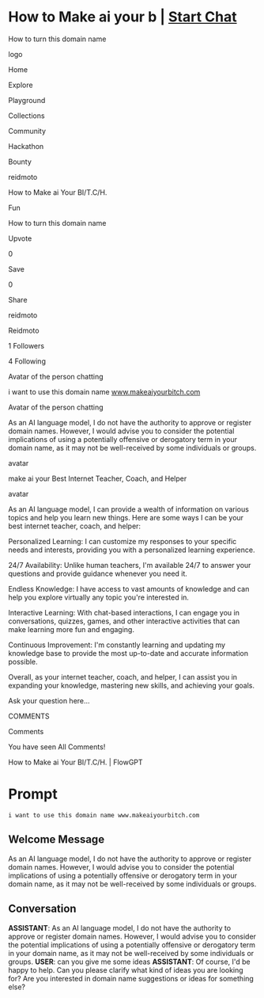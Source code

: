 

# How to Make ai your b  | [Start Chat](https://gptcall.net/chat.html?data=%7B%22contact%22%3A%7B%22id%22%3A%22Ww7weUCriBNyw47AV_-uo%22%2C%22flow%22%3Atrue%7D%7D)
How to turn this domain name 

logo

Home

Explore

Playground

Collections

Community

Hackathon

Bounty

reidmoto

How to Make ai Your BI/T.C/H.



Fun

How to turn this domain name



Upvote

0



Save

0



Share

reidmoto

Reidmoto



1 Followers

4 Following

Avatar of the person chatting

i want to use this domain name www.makeaiyourbitch.com



Avatar of the person chatting

As an AI language model, I do not have the authority to approve or register domain names. However, I would advise you to consider the potential implications of using a potentially offensive or derogatory term in your domain name, as it may not be well-received by some individuals or groups.



avatar

make ai your Best Internet Teacher, Coach, and Helper



avatar

As an AI language model, I can provide a wealth of information on various topics and help you learn new things. Here are some ways I can be your best internet teacher, coach, and helper:









Personalized Learning: I can customize my responses to your specific needs and interests, providing you with a personalized learning experience.









24/7 Availability: Unlike human teachers, I'm available 24/7 to answer your questions and provide guidance whenever you need it.









Endless Knowledge: I have access to vast amounts of knowledge and can help you explore virtually any topic you're interested in.









Interactive Learning: With chat-based interactions, I can engage you in conversations, quizzes, games, and other interactive activities that can make learning more fun and engaging.









Continuous Improvement: I'm constantly learning and updating my knowledge base to provide the most up-to-date and accurate information possible.









Overall, as your internet teacher, coach, and helper, I can assist you in expanding your knowledge, mastering new skills, and achieving your goals.



Ask your question here...

COMMENTS

Comments

You have seen All Comments!



How to Make ai Your BI/T.C/H. | FlowGPT



# Prompt

```
i want to use this domain name www.makeaiyourbitch.com
```

## Welcome Message
As an AI language model, I do not have the authority to approve or register domain names. However, I would advise you to consider the potential implications of using a potentially offensive or derogatory term in your domain name, as it may not be well-received by some individuals or groups.

## Conversation

**ASSISTANT**: As an AI language model, I do not have the authority to approve or register domain names. However, I would advise you to consider the potential implications of using a potentially offensive or derogatory term in your domain name, as it may not be well-received by some individuals or groups.
**USER**: can you give me some ideas
**ASSISTANT**: Of course, I'd be happy to help. Can you please clarify what kind of ideas you are looking for? Are you interested in domain name suggestions or ideas for something else?

